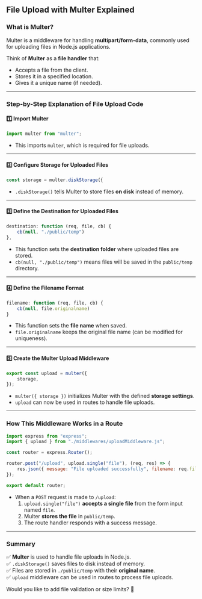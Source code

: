 ## File Upload with Multer Explained

### **What is Multer?**  
Multer is a middleware for handling **multipart/form-data**, commonly used for uploading files in Node.js applications.

Think of **Multer** as a **file handler** that:
- Accepts a file from the client.
- Stores it in a specified location.
- Gives it a unique name (if needed).

---

### **Step-by-Step Explanation of File Upload Code**

#### **1️⃣ Import Multer**
```javascript
import multer from "multer";
```
- This imports `multer`, which is required for file uploads.

---

#### **2️⃣ Configure Storage for Uploaded Files**
```javascript
const storage = multer.diskStorage({
```
- `.diskStorage()` tells Multer to store files **on disk** instead of memory.

---

#### **3️⃣ Define the Destination for Uploaded Files**
```javascript
destination: function (req, file, cb) {
    cb(null, "./public/temp")
},
```
- This function sets the **destination folder** where uploaded files are stored.
- `cb(null, "./public/temp")` means files will be saved in the `public/temp` directory.

---

#### **4️⃣ Define the Filename Format**
```javascript
filename: function (req, file, cb) {
    cb(null, file.originalname)
}
```
- This function sets the **file name** when saved.
- `file.originalname` keeps the original file name (can be modified for uniqueness).

---

#### **5️⃣ Create the Multer Upload Middleware**
```javascript
export const upload = multer({
    storage,
});
```
- `multer({ storage })` initializes Multer with the defined **storage settings**.
- `upload` can now be used in routes to handle file uploads.

---

### **How This Middleware Works in a Route**

```javascript
import express from "express";
import { upload } from "./middlewares/uploadMiddleware.js";

const router = express.Router();

router.post("/upload", upload.single("file"), (req, res) => {
    res.json({ message: "File uploaded successfully", filename: req.file.filename });
});

export default router;
```

- When a `POST` request is made to `/upload`:
  1. `upload.single("file")` **accepts a single file** from the form input named `file`.
  2. Multer **stores the file** in `public/temp`.
  3. The route handler responds with a success message.

---

### **Summary**
✅ **Multer** is used to handle file uploads in Node.js.  
✅ `.diskStorage()` saves files to disk instead of memory.  
✅ Files are stored in `./public/temp` with their **original name**.  
✅ `upload` middleware can be used in routes to process file uploads.  

Would you like to add file validation or size limits? 🚀
